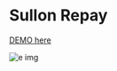 # Sullon Repay
<a href="file:///E:/Projects/spotify/Sullon-Repay/login1.html">DEMO here</a>

![e img](https://github.com/Kavishhumane/e-commerce-project-kvi.zip/assets/67945266/ac9c525b-4ad1-41b2-8041-3a25ea58799b)

 
